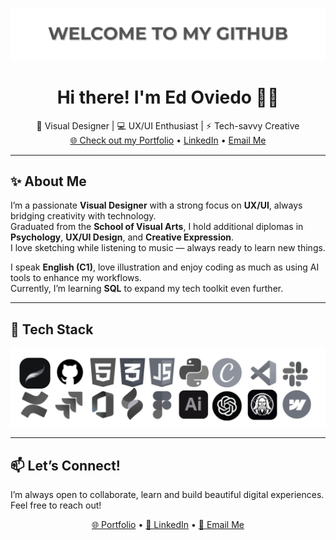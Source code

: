 <!-- 🎨 Banner de bienvenida -->
<p align="center">
  <img src="https://raw.githubusercontent.com/edvardoviedo/recursos/refs/heads/main/WELCOME%20TO%20MY%20GITHUB2.png" alt="Welcome Banner" />
</p>

<h1 align="center">Hi there! I'm Ed Oviedo ✌🏽</h1>

<p align="center">
  🎨 Visual Designer | 💻 UX/UI Enthusiast | ⚡ Tech-savvy Creative<br>
  <a href="https://edvardoviedo.github.io/PORTFOLIO/">🌐 Check out my Portfolio</a> • 
  <a href="https://www.linkedin.com/in/eduardo-oviedo-09ba7a2a5">LinkedIn</a> • 
  <a href="mailto:edvardoviedo@gmail.com">Email Me</a>
</p>

---

## ✨ About Me

I’m a passionate **Visual Designer** with a strong focus on **UX/UI**, always bridging creativity with technology.  
Graduated from the **School of Visual Arts**, I hold additional diplomas in **Psychology**, **UX/UI Design**, and **Creative Expression**.  
I love sketching while listening to music — always ready to learn new things.

I speak **English (C1)**, love illustration and enjoy coding as much as using AI tools to enhance my workflows.  
Currently, I’m learning **SQL** to expand my tech toolkit even further.

---

## 🚀 Tech Stack

<p align="center">
  <img src="https://raw.githubusercontent.com/edvardoviedo/recursos/refs/heads/main/tech_stack2.png" alt="Tech Stack" />
</p>

---

## 📫 Let’s Connect!

I’m always open to collaborate, learn and build beautiful digital experiences.  
Feel free to reach out!

<p align="center">
  <a href="https://edvardoviedo.github.io/PORTFOLIO/">🌐 Portfolio</a> • 
  <a href="https://www.linkedin.com/in/eduardo-oviedo-09ba7a2a5">💼 LinkedIn</a> • 
  <a href="mailto:edvardoviedo@gmail.com">📧 Email Me</a>
</p>
